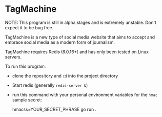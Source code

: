 # TagMachine

NOTE: This program is still in alpha stages and is extremely unstable. Don't 
expect it to be bug free. 

TagMachine is a new type of social media website that aims to accept and 
embrace social media as a modern form of journalism. 

TagMachine requires Redis (6.0.16+) and has only been tested on Linux servers.

To run this program: 

 - clone the repository and `cd` into the project directory
 - Start redis (generally `redis-server &`)
 - run this command with your personal environment variables for the `hmac` sample
secret:

    hmacss=YOUR_SECRET_PHRASE go run .


